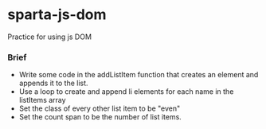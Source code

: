 # sparta-js-dom
Practice for using js DOM
### Brief

* Write some code in the addListItem function that creates an element and appends it to the list.
* Use a loop to create and append li elements for each name in the listItems array
* Set the class of every other list item to be "even"
* Set the count span to be the number of list items.
